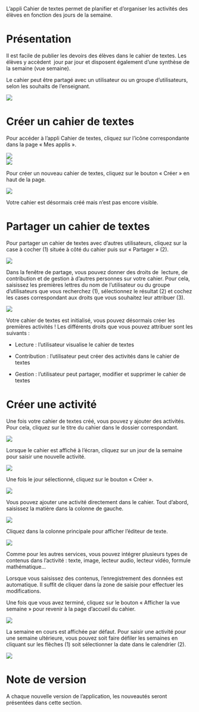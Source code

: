 L’appli Cahier de textes permet de planifier et d’organiser les activités des élèves en fonction des jours de la semaine.


Présentation
============

Il est facile de publier les devoirs des élèves dans le cahier de textes. Les élèves y accèdent  jour par jour et disposent également d’une synthèse de la semaine (vue semaine).

Le cahier peut être partagé avec un utilisateur ou un groupe d’utilisateurs, selon les souhaits de l’enseignant.

![](.gitbook/assets/cahier-de-textes.png)

Créer un cahier de textes
=========================

Pour accéder à l’appli Cahier de textes, cliquez sur l’icône correspondante dans la page « Mes applis ».

![](.gitbook/assets/cahier-de-textes.png)  
![](.gitbook/assets/Cahier-de-texte-2.png)

Pour créer un nouveau cahier de textes, cliquez sur le bouton « Créer » en haut de la page.

![](.gitbook/assets/Cahier-de-texte-3.png)

Votre cahier est désormais créé mais n’est pas encore visible.

Partager un cahier de textes
============================

Pour partager un cahier de textes avec d’autres utilisateurs, cliquez sur la case à cocher (1) située à côté du cahier puis sur « Partager » (2).

![](.gitbook/assets/Cahier-de-texte-4.png)

Dans la fenêtre de partage, vous pouvez donner des droits de  lecture, de contribution et de gestion à d’autres personnes sur votre cahier. Pour cela, saisissez les premières lettres du nom de l’utilisateur ou du groupe d’utilisateurs que vous recherchez (1), sélectionnez le résultat (2) et cochez les cases correspondant aux droits que vous souhaitez leur attribuer (3).

![](.gitbook/assets/Cahier-de-texte-5.png)

Votre cahier de textes est initialisé, vous pouvez désormais créer les premières activités ! Les différents droits que vous pouvez attribuer sont les suivants :

-   Lecture : l’utilisateur visualise le cahier de textes

-   Contribution : l’utilisateur peut créer des activités dans le cahier de textes

-   Gestion : l’utilisateur peut partager, modifier et supprimer le cahier de textes

Créer une activité
==================

Une fois votre cahier de textes créé, vous pouvez y ajouter des activités. Pour cela, cliquez sur le titre du cahier dans le dossier correspondant.

![](.gitbook/assets/Cahier-de-texte-6.png)

Lorsque le cahier est affiché à l’écran, cliquez sur un jour de la semaine pour saisir une nouvelle activité.

![](.gitbook/assets/Cahier-de-texte-7.png)

Une fois le jour sélectionné, cliquez sur le bouton « Créer ».

![](.gitbook/assets/t8.png)

Vous pouvez ajouter une activité directement dans le cahier. Tout d’abord, saisissez la matière dans la colonne de gauche.

![](.gitbook/assets/t9.png)

Cliquez dans la colonne principale pour afficher l’éditeur de texte.

![](.gitbook/assets/t10.png)

Comme pour les autres services, vous pouvez intégrer plusieurs types de contenus dans l’activité : texte, image, lecteur audio, lecteur vidéo, formule mathématique…

Lorsque vous saisissez des contenus, l’enregistrement des données est automatique. Il suffit de cliquer dans la zone de saisie pour effectuer les modifications.

Une fois que vous avez terminé, cliquez sur le bouton « Afficher la vue semaine » pour revenir à la page d’accueil du cahier.

![](.gitbook/assets/t11.png)

La semaine en cours est affichée par défaut. Pour saisir une activité pour une semaine ultérieure, vous pouvez soit faire défiler les semaines en cliquant sur les flèches (1) soit sélectionner la date dans le calendrier (2).

![](.gitbook/assets/t12.png)

Note de version
===============

A chaque nouvelle version de l’application, les nouveautés seront présentées dans cette section.
